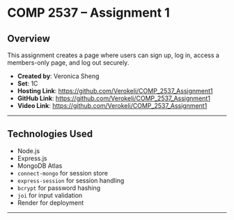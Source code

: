 # COMP 2537 – Assignment 1

## Overview

This assignment creates a page where users can sign up, log in, access a members-only page, and log out securely.
- **Created by**: Veronica Sheng
- **Set**: 1C 
- **Hosting Link**: https://github.com/Verokeli/COMP_2537_Assignment1
- **GitHub Link**: https://github.com/Verokeli/COMP_2537_Assignment1
- **Video Link**: https://github.com/Verokeli/COMP_2537_Assignment1

---

## Technologies Used

- Node.js
- Express.js
- MongoDB Atlas
- `connect-mongo` for session store
- `express-session` for session handling
- `bcrypt` for password hashing
- `joi` for input validation
- Render for deployment

---
